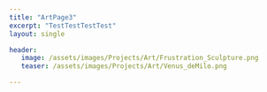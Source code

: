```yaml
---
title: "ArtPage3"
excerpt: "TestTestTestTest"
layout: single 

header:
   image: /assets/images/Projects/Art/Frustration_Sculpture.png
   teaser: /assets/images/Projects/Art/Venus_deMilo.png

---
```

